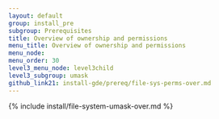 ```yaml
---
layout: default
group: install_pre
subgroup: Prerequisites
title: Overview of ownership and permissions
menu_title: Overview of ownership and permissions
menu_node:
menu_order: 30
level3_menu_node: level3child
level3_subgroup: umask
github_link21: install-gde/prereq/file-sys-perms-over.md
---
```


{% include install/file-system-umask-over.md %}
